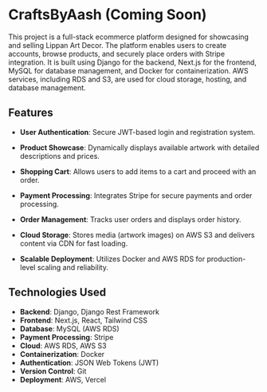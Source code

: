 # CraftsByAash (Coming Soon)

This project is a full-stack ecommerce platform designed for showcasing and selling Lippan Art Decor. The platform enables users to create accounts, browse products, and securely place orders with Stripe integration. It is built using Django for the backend, Next.js for the frontend, MySQL for database management, and Docker for containerization. AWS services, including RDS and S3, are used for cloud storage, hosting, and database management.

## Features

- **User Authentication**: Secure JWT-based login and registration system.

- **Product Showcase**: Dynamically displays available artwork with detailed descriptions and prices.
- **Shopping Cart**: Allows users to add items to a cart and proceed with an order.
- **Payment Processing**: Integrates Stripe for secure payments and order processing.
- **Order Management**: Tracks user orders and displays order history.
- **Cloud Storage**: Stores media (artwork images) on AWS S3 and delivers content via CDN for fast loading.
- **Scalable Deployment**: Utilizes Docker and AWS RDS for production-level scaling and reliability.

## Technologies Used

- **Backend**: Django, Django Rest Framework
- **Frontend**: Next.js, React, Tailwind CSS
- **Database**: MySQL (AWS RDS)
- **Payment Processing**: Stripe
- **Cloud**: AWS RDS, AWS S3
- **Containerization**: Docker
- **Authentication**: JSON Web Tokens (JWT)
- **Version Control**: Git
- **Deployment**: AWS, Vercel
